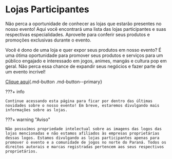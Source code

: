# Lojas Participantes

Não perca a oportunidade de conhecer as lojas que estarão presentes no nosso evento! Aqui você encontrará uma lista das lojas participantes e suas respectivas especialidades. Aproveite para conferir seus produtos e promoções exclusivas durante o evento.

Você é dono de uma loja e quer expor seus produtos em nosso evento? É uma ótima oportunidade para promover seus produtos e serviços para um público engajado e interessado em jogos, animes, mangás e cultura pop em geral. Não perca essa chance de expandir seus negócios e fazer parte de um evento incrível!

[Clique aqui](https://eventos365.com.br/Event/Detail/29790){.md-button .md-button--primary}

???+ info

    Continue acessando esta página para ficar por dentro das últimas novidades sobre o nosso evento! Em breve, estaremos divulgando mais informações sobre as lojas.

???+ warning "Aviso"

    Não possuímos propriedade intelectual sobre as imagens das logos das lojas mencionadas e não estamos afiliados às empresas proprietárias dessas logos. Estamos divulgando as lojas participantes apenas para promover o evento e a comunidade de jogos no norte do Paraná. Todos os direitos autorais e marcas registradas pertencem aos seus respectivos proprietários.
